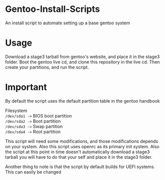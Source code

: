 # Gentoo-Install-Scripts
An install script to automate setting up a base gentoo system

# Usage
Download a stage3 tarball from gentoo's website, and place it in the stage3 folder. Boot the gentoo live cd, and clone this repository in the live cd. Then create your partitions, and run the script. 

# Important 
By default the script uses the default partition table in the gentoo handbook

Filesystem<br />
`/dev/sda1 ->` BIOS boot partition<br />
`/dev/sda2 ->` Boot partition<br />
`/dev/sda3 ->` Swap partition<br />
`/dev/sda4 ->` Root partition<br />
 
This script will need some modifications, and those modifications depends on your system. Also this script uses openrc as its primary init system. Also the script at this point in time doesn't automatically download a stage3 tarball you will have to do that your self and place it in the stage3 folder.

Another thing to note is that the script by default builds for UEFI systems. This can easily be changed

